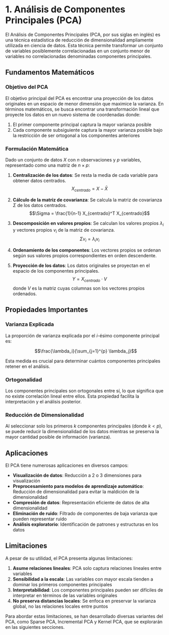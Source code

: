 # 1. Análisis de Componentes Principales (PCA)

El Análisis de Componentes Principales (PCA, por sus siglas en inglés) es una técnica estadística de reducción de dimensionalidad ampliamente utilizada en ciencia de datos. Esta técnica permite transformar un conjunto de variables posiblemente correlacionadas en un conjunto menor de variables no correlacionadas denominadas componentes principales.

## Fundamentos Matemáticos

### Objetivo del PCA

El objetivo principal del PCA es encontrar una proyección de los datos originales en un espacio de menor dimensión que maximice la varianza. En términos matemáticos, se busca encontrar una transformación lineal que proyecte los datos en un nuevo sistema de coordenadas donde:

1. El primer componente principal captura la mayor varianza posible
2. Cada componente subsiguiente captura la mayor varianza posible bajo la restricción de ser ortogonal a los componentes anteriores

### Formulación Matemática

Dado un conjunto de datos $X$ con $n$ observaciones y $p$ variables, representado como una matriz de $n \times p$:

1. **Centralización de los datos**: Se resta la media de cada variable para obtener datos centrados.
   $$X_{centrado} = X - \bar{X}$$

2. **Cálculo de la matriz de covarianza**: Se calcula la matriz de covarianza $\Sigma$ de los datos centrados.
   $$\Sigma = \frac{1}{n-1} X_{centrado}^T X_{centrado}$$

3. **Descomposición en valores propios**: Se calculan los valores propios $\lambda_i$ y vectores propios $v_i$ de la matriz de covarianza.
   $$\Sigma v_i = \lambda_i v_i$$

4. **Ordenamiento de los componentes**: Los vectores propios se ordenan según sus valores propios correspondientes en orden descendente.

5. **Proyección de los datos**: Los datos originales se proyectan en el espacio de los componentes principales.
   $$Y = X_{centrado} \cdot V$$
   donde $V$ es la matriz cuyas columnas son los vectores propios ordenados.

## Propiedades Importantes

### Varianza Explicada

La proporción de varianza explicada por el $i$-ésimo componente principal es:

$$\frac{\lambda_i}{\sum_{j=1}^{p} \lambda_j}$$

Esta medida es crucial para determinar cuántos componentes principales retener en el análisis.

### Ortogonalidad

Los componentes principales son ortogonales entre sí, lo que significa que no existe correlación lineal entre ellos. Esta propiedad facilita la interpretación y el análisis posterior.

### Reducción de Dimensionalidad

Al seleccionar solo los primeros $k$ componentes principales (donde $k < p$), se puede reducir la dimensionalidad de los datos mientras se preserva la mayor cantidad posible de información (varianza).

## Aplicaciones

El PCA tiene numerosas aplicaciones en diversos campos:

- **Visualización de datos**: Reducción a 2 o 3 dimensiones para visualización
- **Preprocesamiento para modelos de aprendizaje automático**: Reducción de dimensionalidad para evitar la maldición de la dimensionalidad
- **Compresión de datos**: Representación eficiente de datos de alta dimensionalidad
- **Eliminación de ruido**: Filtrado de componentes de baja varianza que pueden representar ruido
- **Análisis exploratorio**: Identificación de patrones y estructuras en los datos

## Limitaciones

A pesar de su utilidad, el PCA presenta algunas limitaciones:

1. **Asume relaciones lineales**: PCA solo captura relaciones lineales entre variables
2. **Sensibilidad a la escala**: Las variables con mayor escala tienden a dominar los primeros componentes principales
3. **Interpretabilidad**: Los componentes principales pueden ser difíciles de interpretar en términos de las variables originales
4. **No preserva distancias locales**: Se enfoca en preservar la varianza global, no las relaciones locales entre puntos

Para abordar estas limitaciones, se han desarrollado diversas variantes del PCA, como Sparse PCA, Incremental PCA y Kernel PCA, que se explorarán en las siguientes secciones.
